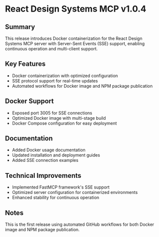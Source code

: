 # React Design Systems MCP v1.0.4

## Summary
This release introduces Docker containerization for the React Design Systems MCP server with Server-Sent Events (SSE) support, enabling continuous operation and multi-client support.

## Key Features
- Docker containerization with optimized configuration
- SSE protocol support for real-time updates
- Automated workflows for Docker image and NPM package publication

## Docker Support
- Exposed port 3005 for SSE connections
- Optimized Docker image with multi-stage build
- Docker Compose configuration for easy deployment

## Documentation
- Added Docker usage documentation
- Updated installation and deployment guides
- Added SSE connection examples

## Technical Improvements
- Implemented FastMCP framework's SSE support
- Optimized server configuration for containerized environments
- Enhanced stability for continuous operation

## Notes
This is the first release using automated GitHub workflows for both Docker image and NPM package publication.